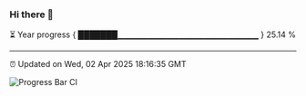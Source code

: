 ### Hi there 👋

⏳ Year progress { ███████▁▁▁▁▁▁▁▁▁▁▁▁▁▁▁▁▁▁▁▁▁▁▁ } 25.14 %

---

⏰ Updated on Wed, 02 Apr 2025 18:16:35 GMT

![Progress Bar CI](https://github.com/code-lakshay/GitHub-Actions-Demo/workflows/Progress%20Bar%20CI/badge.svg)
